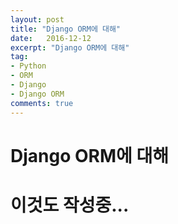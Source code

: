 ```yaml
---
layout: post
title: "Django ORM에 대해"
date:   2016-12-12
excerpt: "Django ORM에 대해"
tag:
- Python
- ORM
- Django
- Django ORM
comments: true
---
```


Django ORM에 대해
====================

# 이것도 작성중...